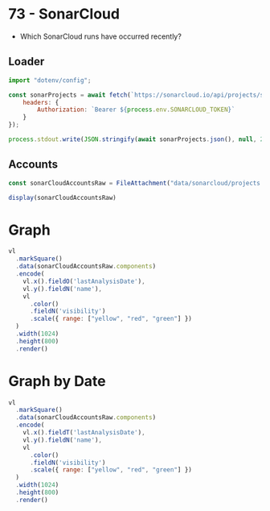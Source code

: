 # 73 - SonarCloud

<div class="note" label="Questions">

- Which SonarCloud runs have occurred recently?

</div>


## Loader

```js run=false
import "dotenv/config";

const sonarProjects = await fetch(`https://sonarcloud.io/api/projects/search?organization=govuk-one-login&q=cri`, {
    headers: {
        Authorization: `Bearer ${process.env.SONARCLOUD_TOKEN}` 
    }
});

process.stdout.write(JSON.stringify(await sonarProjects.json(), null, 2));
```


## Accounts
```js
const sonarCloudAccountsRaw = FileAttachment("data/sonarcloud/projects.json").json();
```

```js
display(sonarCloudAccountsRaw)
```

# Graph 

```js
vl
  .markSquare()
  .data(sonarCloudAccountsRaw.components)
  .encode(
    vl.x().fieldO('lastAnalysisDate'),
    vl.y().fieldN('name'),
    vl
      .color()
      .fieldN('visibility')
      .scale({ range: ["yellow", "red", "green"] })
  )
  .width(1024)
  .height(800)
  .render()
```

# Graph by Date

```js
vl
  .markSquare()
  .data(sonarCloudAccountsRaw.components)
  .encode(
    vl.x().fieldT('lastAnalysisDate'),
    vl.y().fieldN('name'),
    vl
      .color()
      .fieldN('visibility')
      .scale({ range: ["yellow", "red", "green"] })
  )
  .width(1024)
  .height(800)
  .render()
```